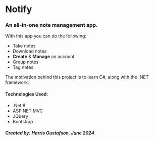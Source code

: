 # Notify

### An all-in-one note management app.
With this app you can do the following:
- Take notes
- Download notes
- **Create** & **Manage** an account
- Group notes
- Tag notes

The motivation behind this project is to learn C#, along with the .NET framework.

#### Technologies Used:
- .Net 8
- ASP.NET MVC
- JQuery
- Bootstrap
##### Created by: Harris Gustafson, June 2024
